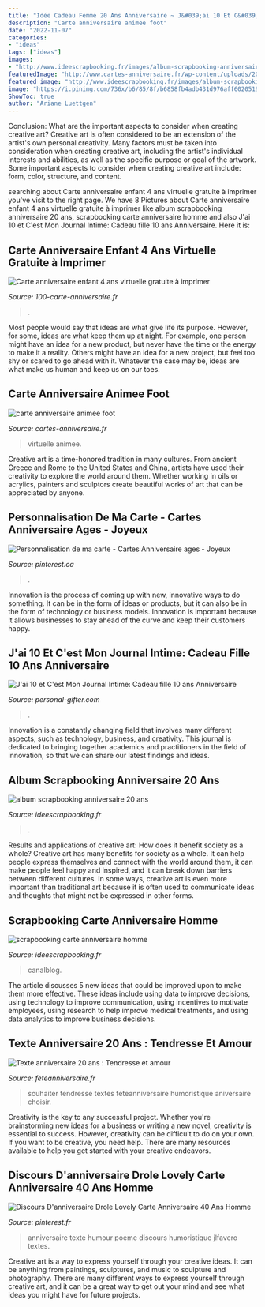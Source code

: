 ```yaml
---
title: "Idée Cadeau Femme 20 Ans Anniversaire ~ J&#039;ai 10 Et C&#039;est Mon Journal Intime: Cadeau Fille 10 Ans Anniversaire"
description: "Carte anniversaire animee foot"
date: "2022-11-07"
categories:
- "ideas"
tags: ["ideas"]
images:
- "http://www.ideescrapbooking.fr/images/album-scrapbooking-anniversaire-20-ans_6.jpg"
featuredImage: "http://www.cartes-anniversaire.fr/wp-content/uploads/2017/07/idee-de-carte-anniversaire-animee-foot.jpg"
featured_image: "http://www.ideescrapbooking.fr/images/album-scrapbooking-anniversaire-20-ans_6.jpg"
image: "https://i.pinimg.com/736x/b6/85/8f/b6858fb4adb431d976aff6020519e1cb.jpg"
ShowToc: true
author: "Ariane Luettgen"
---
```



Conclusion: What are the important aspects to consider when creating creative art?
Creative art is often considered to be an extension of the artist's own personal creativity. Many factors must be taken into consideration when creating creative art, including the artist's individual interests and abilities, as well as the specific purpose or goal of the artwork. Some important aspects to consider when creating creative art include: form, color, structure, and content.

	

		
searching about Carte anniversaire enfant 4 ans virtuelle gratuite à imprimer you've visit to the right page. We have 8 Pictures about Carte anniversaire enfant 4 ans virtuelle gratuite à imprimer like album scrapbooking anniversaire 20 ans, scrapbooking carte anniversaire homme and also J&#039;ai 10 et C&#039;est Mon Journal Intime: Cadeau fille 10 ans Anniversaire. Here it is:
		
    
## Carte Anniversaire Enfant 4 Ans Virtuelle Gratuite à Imprimer

<img loading=lazy src="http://100-carte-anniversaire.fr/wp-content/uploads/2016/01/carte-anniversaire-enfant-4-ans-confiserie.jpg" onerror="this.onerror=null;this.src='https://tse1.mm.bing.net/th?id=OIP.JVzpJxQed_Ifh_hBPqyFPwHaEc&amp;pid=15.1';" alt="Carte anniversaire enfant 4 ans virtuelle gratuite à imprimer">

_Source: 100-carte-anniversaire.fr_

>. 

	

Most people would say that ideas are what give life its purpose. However, for some, ideas are what keep them up at night. For example, one person might have an idea for a new product, but never have the time or the energy to make it a reality. Others might have an idea for a new project, but feel too shy or scared to go ahead with it. Whatever the case may be, ideas are what make us human and keep us on our toes.

    
## Carte Anniversaire Animee Foot

<img loading=lazy src="http://www.cartes-anniversaire.fr/wp-content/uploads/2017/07/idee-de-carte-anniversaire-animee-foot.jpg" onerror="this.onerror=null;this.src='https://tse1.mm.bing.net/th?id=OIP.2QWsoPpp2lyZrDhXTXkDqQHaEr&amp;pid=15.1';" alt="carte anniversaire animee foot">

_Source: cartes-anniversaire.fr_

>virtuelle animee. 

	

Creative art is a time-honored tradition in many cultures. From ancient Greece and Rome to the United States and China, artists have used their creativity to explore the world around them. Whether working in oils or acrylics, painters and sculptors create beautiful works of art that can be appreciated by anyone.

    
## Personnalisation De Ma Carte - Cartes Anniversaire Ages - Joyeux

<img loading=lazy src="https://i.pinimg.com/originals/fb/de/71/fbde711c81c91954c2fd9e7f64997523.png" onerror="this.onerror=null;this.src='https://tse3.mm.bing.net/th?id=OIP.prwZR3tvIBj86A9sNfxGHQHaKf&amp;pid=15.1';" alt="Personnalisation de ma carte - Cartes Anniversaire ages - Joyeux">

_Source: pinterest.ca_

>. 

	

Innovation is the process of coming up with new, innovative ways to do something. It can be in the form of ideas or products, but it can also be in the form of technology or business models. Innovation is important because it allows businesses to stay ahead of the curve and keep their customers happy.

    
## J&#039;ai 10 Et C&#039;est Mon Journal Intime: Cadeau Fille 10 Ans Anniversaire

<img loading=lazy src="https://images.personal-gifter.com/2020/03/Jai-10-et-Cest-Mon-Journal-Intime-Cadeau-fille-10-ans-Anniversaire-Ide-Cadeau-fille-10-ans-original-Journal-Intime-de-mes-dix-ans-0-0.jpg" onerror="this.onerror=null;this.src='https://tse4.mm.bing.net/th?id=OIP.UG-yfACiF4hvUQO9KqulNAAAAA&amp;pid=15.1';" alt="J&#039;ai 10 et C&#039;est Mon Journal Intime: Cadeau fille 10 ans Anniversaire">

_Source: personal-gifter.com_

>. 

	

Innovation is a constantly changing field that involves many different aspects, such as technology, business, and creativity. This journal is dedicated to bringing together academics and practitioners in the field of innovation, so that we can share our latest findings and ideas.

    
## Album Scrapbooking Anniversaire 20 Ans

<img loading=lazy src="http://www.ideescrapbooking.fr/images/album-scrapbooking-anniversaire-20-ans_6.jpg" onerror="this.onerror=null;this.src='https://tse4.mm.bing.net/th?id=OIP.NMNJjfXbXfLDZLgBl91GhAHaFo&amp;pid=15.1';" alt="album scrapbooking anniversaire 20 ans">

_Source: ideescrapbooking.fr_

>. 

	

Results and applications of creative art: How does it benefit society as a whole?
Creative art has many benefits for society as a whole. It can help people express themselves and connect with the world around them, it can make people feel happy and inspired, and it can break down barriers between different cultures. In some ways, creative art is even more important than traditional art because it is often used to communicate ideas and thoughts that might not be expressed in other forms.

    
## Scrapbooking Carte Anniversaire Homme

<img loading=lazy src="http://www.ideescrapbooking.fr/images/scrapbooking-carte-anniversaire-homme_9.jpg" onerror="this.onerror=null;this.src='https://tse4.mm.bing.net/th?id=OIP.jd-wysrNChs_LKd67xbvegHaIP&amp;pid=15.1';" alt="scrapbooking carte anniversaire homme">

_Source: ideescrapbooking.fr_

>canalblog. 

	

The article discusses 5 new ideas that could be improved upon to make them more effective. These ideas include using data to improve decisions, using technology to improve communication, using incentives to motivate employees, using research to help improve medical treatments, and using data analytics to improve business decisions.

    
## Texte Anniversaire 20 Ans : Tendresse Et Amour

<img loading=lazy src="https://www.feteanniversaire.fr/images/500-400/files/messages/texte-anniversaire-20-ans/texte-anniversaire-20-ans-tendresse-et-amour.jpg" onerror="this.onerror=null;this.src='https://tse2.mm.bing.net/th?id=OIP.cLYCLMlvkwL9hys0AwMCfQHaF7&amp;pid=15.1';" alt="Texte anniversaire 20 ans : Tendresse et amour">

_Source: feteanniversaire.fr_

>souhaiter tendresse textes feteanniversaire humoristique aniversaire choisir. 

	

Creativity is the key to any successful project. Whether you're brainstorming new ideas for a business or writing a new novel, creativity is essential to success. However, creativity can be difficult to do on your own. If you want to be creative, you need help. There are many resources available to help you get started with your creative endeavors.

    
## Discours D&#039;anniversaire Drole Lovely Carte Anniversaire 40 Ans Homme

<img loading=lazy src="https://i.pinimg.com/736x/b6/85/8f/b6858fb4adb431d976aff6020519e1cb.jpg" onerror="this.onerror=null;this.src='https://tse2.mm.bing.net/th?id=OIP.jj3eaVxgzmky-1ZjSHdMbwHaFj&amp;pid=15.1';" alt="Discours D&#039;anniversaire Drole Lovely Carte Anniversaire 40 Ans Homme">

_Source: pinterest.fr_

>anniversaire texte humour poeme discours humoristique jlfavero textes. 

	

Creative art is a way to express yourself through your creative ideas. It can be anything from paintings, sculptures, and music to sculpture and photography. There are many different ways to express yourself through creative art, and it can be a great way to get out your mind and see what ideas you might have for future projects.

